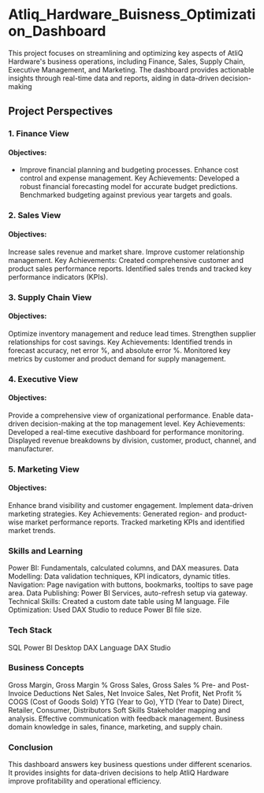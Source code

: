 # Atliq_Hardware_Buisness_Optimization_Dashboard
  This project focuses on streamlining and optimizing key aspects of AtliQ Hardware's business operations, including Finance, Sales, Supply Chain, Executive Management, and Marketing. The dashboard provides actionable insights through real-time data and reports, aiding in data-driven decision-making
## Project Perspectives
### 1. Finance View
#### Objectives:
- Improve financial planning and budgeting processes.
Enhance cost control and expense management.
Key Achievements:
Developed a robust financial forecasting model for accurate budget predictions.
Benchmarked budgeting against previous year targets and goals.
### 2. Sales View
#### Objectives:
Increase sales revenue and market share.
Improve customer relationship management.
Key Achievements:
Created comprehensive customer and product sales performance reports.
Identified sales trends and tracked key performance indicators (KPIs).
### 3. Supply Chain View
#### Objectives:
Optimize inventory management and reduce lead times.
Strengthen supplier relationships for cost savings.
Key Achievements:
Identified trends in forecast accuracy, net error %, and absolute error %.
Monitored key metrics by customer and product demand for supply management.
### 4. Executive View
#### Objectives:
Provide a comprehensive view of organizational performance.
Enable data-driven decision-making at the top management level.
Key Achievements:
Developed a real-time executive dashboard for performance monitoring.
Displayed revenue breakdowns by division, customer, product, channel, and manufacturer.
### 5. Marketing View
#### Objectives:
Enhance brand visibility and customer engagement.
Implement data-driven marketing strategies.
Key Achievements:
Generated region- and product-wise market performance reports.
Tracked marketing KPIs and identified market trends.
### Skills and Learning
Power BI: Fundamentals, calculated columns, and DAX measures.
Data Modelling: Data validation techniques, KPI indicators, dynamic titles.
Navigation: Page navigation with buttons, bookmarks, tooltips to save page area.
Data Publishing: Power BI Services, auto-refresh setup via gateway.
Technical Skills: Created a custom date table using M language.
File Optimization: Used DAX Studio to reduce Power BI file size.
### Tech Stack
SQL
Power BI Desktop
DAX Language
DAX Studio
### Business Concepts
Gross Margin, Gross Margin %
Gross Sales, Gross Sales %
Pre- and Post-Invoice Deductions
Net Sales, Net Invoice Sales, Net Profit, Net Profit %
COGS (Cost of Goods Sold)
YTG (Year to Go), YTD (Year to Date)
Direct, Retailer, Consumer, Distributors
Soft Skills
Stakeholder mapping and analysis.
Effective communication with feedback management.
Business domain knowledge in sales, finance, marketing, and supply chain.
### Conclusion
This dashboard answers key business questions under different scenarios. It provides insights for data-driven decisions to help AtliQ Hardware improve profitability and operational efficiency.

